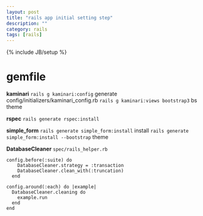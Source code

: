 ```yaml
---
layout: post
title: "rails app initial setting step"
description: ""
category: rails
tags: [rails]
---
```

{% include JB/setup %}

# gemfile

**kaminari**
`rails g kaminari:config`  generate config/initializers/kaminari_config.rb
`rails g kaminari:views bootstrap3`   bs theme

**rspec**
`rails generate rspec:install`

**simple_form**
`rails generate simple_form:install`  install
`rails generate simple_form:install --bootstrap`  theme

**DatabaseCleaner**
`spec/rails_helper.rb`
```
config.before(:suite) do
    DatabaseCleaner.strategy = :transaction
    DatabaseCleaner.clean_with(:truncation)
  end

config.around(:each) do |example|
  DatabaseCleaner.cleaning do
    example.run
  end
end
```
